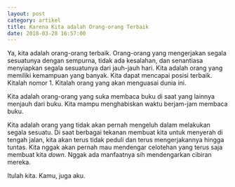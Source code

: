 ```yaml
---
layout: post
category: artikel
title: Karena Kita adalah Orang-orang Terbaik
date: 2018-03-28 16:57:00
---
```


Ya, kita adalah orang-orang terbaik. Orang-orang yang mengerjakan segala sesuatunya dengan sempurna, tidak ada kesalahan, dan senantiasa menyiapkan segala sesuatunya dari jauh-jauh hari. Kita adalah orang yang memiliki kemampuan yang banyak. Kita dapat mencapai posisi terbaik. Kitalah nomor 1. Kitalah orang yang akan menguasai dunia ini.

Kita adalah orang-orang yang suka membaca buku di saat yang lainnya menjauh dari buku. Kita mampu menghabiskan waktu berjam-jam membaca buku. 

Kita adalah orang yang tidak akan pernah mengeluh dalam melakukan segala sesuatu. Di saat berbagai tekanan membuat kita untuk menyerah di tengah jalan, kita akan terus tidak peduli dan terus mengerjakannya hingga tuntas. Kita nggak akan pernah mau mendengar celotehan yang terus saja membuat kita _down_. Nggak ada manfaatnya sih mendengarkan cibiran mereka.

Itulah kita. Kamu, juga aku.